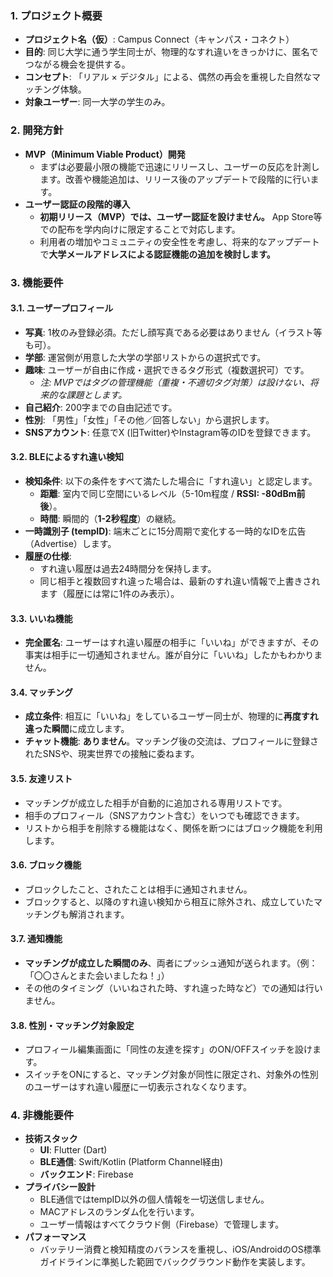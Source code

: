 ### 1. プロジェクト概要

* **プロジェクト名（仮）**: Campus Connect（キャンパス・コネクト）
* **目的**: 同じ大学に通う学生同士が、物理的なすれ違いをきっかけに、匿名でつながる機会を提供する。
* **コンセプト**: 「リアル × デジタル」による、偶然の再会を重視した自然なマッチング体験。
* **対象ユーザー**: 同一大学の学生のみ。

### 2. 開発方針

* **MVP（Minimum Viable Product）開発**
    * まずは必要最小限の機能で迅速にリリースし、ユーザーの反応を計測します。改善や機能追加は、リリース後のアップデートで段階的に行います。
* **ユーザー認証の段階的導入**
    * **初期リリース（MVP）では、ユーザー認証を設けません。** App Store等での配布を学内向けに限定することで対応します。
    * 利用者の増加やコミュニティの安全性を考慮し、将来的なアップデートで**大学メールアドレスによる認証機能の追加を検討します。**

### 3. 機能要件

#### 3.1. ユーザープロフィール
* **写真**: 1枚のみ登録必須。ただし顔写真である必要はありません（イラスト等も可）。
* **学部**: 運営側が用意した大学の学部リストからの選択式です。
* **趣味**: ユーザーが自由に作成・選択できるタグ形式（複数選択可）です。
    * *注: MVPではタグの管理機能（重複・不適切タグ対策）は設けない、将来的な課題とします。*
* **自己紹介**: 200字までの自由記述です。
* **性別**: 「男性」「女性」「その他／回答しない」から選択します。
* **SNSアカウント**: 任意でX (旧Twitter)やInstagram等のIDを登録できます。

#### 3.2. BLEによるすれ違い検知
* **検知条件**: 以下の条件をすべて満たした場合に「すれ違い」と認定します。
    * **距離**: 室内で同じ空間にいるレベル（5-10m程度 / **RSSI: -80dBm前後**）。
    * **時間**: 瞬間的（**1-2秒程度**）の継続。
* **一時識別子 (tempID)**: 端末ごとに15分周期で変化する一時的なIDを広告（Advertise）します。
* **履歴の仕様**:
    * すれ違い履歴は過去24時間分を保持します。
    * 同じ相手と複数回すれ違った場合は、最新のすれ違い情報で上書きされます（履歴には常に1件のみ表示）。

#### 3.3. いいね機能
* **完全匿名**: ユーザーはすれ違い履歴の相手に「いいね」ができますが、その事実は相手に一切通知されません。誰が自分に「いいね」したかもわかりません。

#### 3.4. マッチング
* **成立条件**: 相互に「いいね」をしているユーザー同士が、物理的に**再度すれ違った瞬間**に成立します。
* **チャット機能**: **ありません**。マッチング後の交流は、プロフィールに登録されたSNSや、現実世界での接触に委ねます。

#### 3.5. 友達リスト
* マッチングが成立した相手が自動的に追加される専用リストです。
* 相手のプロフィール（SNSアカウント含む）をいつでも確認できます。
* リストから相手を削除する機能はなく、関係を断つにはブロック機能を利用します。

#### 3.6. ブロック機能
* ブロックしたこと、されたことは相手に通知されません。
* ブロックすると、以降のすれ違い検知から相互に除外され、成立していたマッチングも解消されます。

#### 3.7. 通知機能
* **マッチングが成立した瞬間のみ**、両者にプッシュ通知が送られます。（例：「〇〇さんとまた会いましたね！」）
* その他のタイミング（いいねされた時、すれ違った時など）での通知は行いません。

#### 3.8. 性別・マッチング対象設定
* プロフィール編集画面に「同性の友達を探す」のON/OFFスイッチを設けます。
* スイッチをONにすると、マッチング対象が同性に限定され、対象外の性別のユーザーはすれ違い履歴に一切表示されなくなります。

### 4. 非機能要件

* **技術スタック**
    * **UI**: Flutter (Dart)
    * **BLE通信**: Swift/Kotlin (Platform Channel経由)
    * **バックエンド**: Firebase
* **プライバシー設計**
    * BLE通信ではtempID以外の個人情報を一切送信しません。
    * MACアドレスのランダム化を行います。
    * ユーザー情報はすべてクラウド側（Firebase）で管理します。
* **パフォーマンス**
    * バッテリー消費と検知精度のバランスを重視し、iOS/AndroidのOS標準ガイドラインに準拠した範囲でバックグラウンド動作を実装します。
